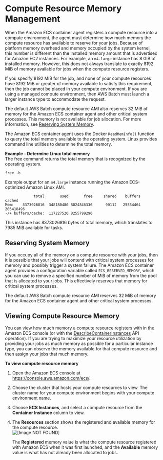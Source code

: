 # Compute Resource Memory Management<a name="memory-management"></a>

When the Amazon ECS container agent registers a compute resource into a compute environment, the agent must determine how much memory the compute resource has available to reserve for your jobs\. Because of platform memory overhead and memory occupied by the system kernel, this number is different than the installed memory amount that is advertised for Amazon EC2 instances\. For example, an `m4.large` instance has 8 GiB of installed memory\. However, this does not always translate to exactly 8192 MiB of memory available for jobs when the compute resource registers\.

If you specify 8192 MiB for the job, and none of your compute resources have 8192 MiB or greater of memory available to satisfy this requirement, then the job cannot be placed in your compute environment\. If you are using a managed compute environment, then AWS Batch must launch a larger instance type to accommodate the request\.

 The default AWS Batch compute resource AMI also reserves 32 MiB of memory for the Amazon ECS container agent and other critical system processes\. This memory is not available for job allocation\. For more information, see [Reserving System Memory](#ecs-reserved-memory)\.

The Amazon ECS container agent uses the Docker `ReadMemInfo()` function to query the total memory available to the operating system\. Linux provides command line utilities to determine the total memory\.

**Example \- Determine Linux total memory**  
The free command returns the total memory that is recognized by the operating system\.  

```
free -b
```
Example output for an `m4.large` instance running the Amazon ECS\-optimized Amazon Linux AMI\.  

```
             total       used       free     shared    buffers     cached
Mem:    8373026816  348180480 8024846336      90112   25534464  205418496
-/+ buffers/cache:  117227520 8255799296
```
This instance has 8373026816 bytes of total memory, which translates to 7985 MiB available for tasks\.

## Reserving System Memory<a name="ecs-reserved-memory"></a>

If you occupy all of the memory on a compute resource with your jobs, then it is possible that your jobs will contend with critical system processes for memory and possibly trigger a system failure\. The Amazon ECS container agent provides a configuration variable called `ECS_RESERVED_MEMORY`, which you can use to remove a specified number of MiB of memory from the pool that is allocated to your jobs\. This effectively reserves that memory for critical system processes\.

The default AWS Batch compute resource AMI reserves 32 MiB of memory for the Amazon ECS container agent and other critical system processes\.

## Viewing Compute Resource Memory<a name="viewing-memory"></a>

You can view how much memory a compute resource registers with in the Amazon ECS console \(or with the [DescribeContainerInstances](https://docs.aws.amazon.com/AmazonECS/latest/APIReference/API_DescribeContainerInstances.html) API operation\)\. If you are trying to maximize your resource utilization by providing your jobs as much memory as possible for a particular instance type, you can observe the memory available for that compute resource and then assign your jobs that much memory\.

**To view compute resource memory**

1. Open the Amazon ECS console at [https://console\.aws\.amazon\.com/ecs/](https://console.aws.amazon.com/ecs/)\.

1. Choose the cluster that hosts your compute resources to view\. The cluster name for your compute environment begins with your compute environment name\.

1. Choose **ECS Instances**, and select a compute resource from the **Container Instance** column to view\.

1. The **Resources** section shows the registered and available memory for the compute resource\.  
![\[Image NOT FOUND\]](http://docs.aws.amazon.com/batch/latest/userguide/images/instance-memory.png)

   The **Registered** memory value is what the compute resource registered with Amazon ECS when it was first launched, and the **Available** memory value is what has not already been allocated to jobs\.